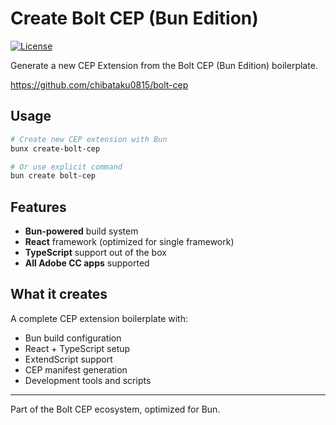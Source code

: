 # Create Bolt CEP (Bun Edition)

[![License](https://img.shields.io/badge/License-MIT-green.svg)](https://github.com/chibataku0815/bolt-cep/blob/master/LICENSE)

Generate a new CEP Extension from the Bolt CEP (Bun Edition) boilerplate.

https://github.com/chibataku0815/bolt-cep

## Usage

```bash
# Create new CEP extension with Bun
bunx create-bolt-cep

# Or use explicit command
bun create bolt-cep
```

## Features

- **Bun-powered** build system
- **React** framework (optimized for single framework)
- **TypeScript** support out of the box
- **All Adobe CC apps** supported

## What it creates

A complete CEP extension boilerplate with:
- Bun build configuration
- React + TypeScript setup
- ExtendScript support
- CEP manifest generation
- Development tools and scripts

---

Part of the Bolt CEP ecosystem, optimized for Bun.